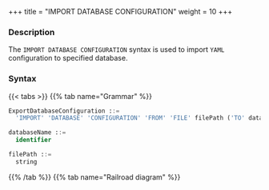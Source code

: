 +++
title = "IMPORT DATABASE CONFIGURATION"
weight = 10
+++

### Description

The `IMPORT DATABASE CONFIGURATION` syntax is used to import `YAML` configuration to specified database.

### Syntax

{{< tabs >}}
{{% tab name="Grammar" %}}
```sql
ExportDatabaseConfiguration ::=
  'IMPORT' 'DATABASE' 'CONFIGURATION' 'FROM' 'FILE' filePath ('TO' databaseName)?

databaseName ::=
  identifier

filePath ::=
  string
```
{{% /tab %}}
{{% tab name="Railroad diagram" %}}
<iframe frameborder="0" name="diagram" id="diagram" width="100%" height="100%"></iframe>
{{% /tab %}}
{{< /tabs >}}

### Supplement

- When `databaseName` is not specified, the default is the currently used `DATABASE`. If `DATABASE` is not used, `No database selected` will be prompted.

- The `IMPORT DATABASE CONFIGURATION` syntax only supports import operations on empty database.

### Example

- Import the configuration in `YAML` into the specified database

```sql
IMPORT DATABASE CONFIGURATION FROM FILE "/xxx/config_test1.yaml" TO test1;
```

- Import the configuration in `YAML` into the current database

```sql
IMPORT DATABASE CONFIGURATION FROM FILE "/xxx/config_test1.yaml";
```

### Reserved word

`IMPORT`, `DATABASE`, `CONFIGURATION`, `FROM`, `FILE`, `TO`

### Related links

- [Reserved word](/en/reference/distsql/syntax/reserved-word/)
